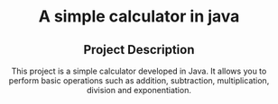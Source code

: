 <h1 align="center">A simple calculator in java</h1>

<h2 align="center">Project Description</h2>

<p align="center">This project is a simple calculator developed in Java. It allows you to perform basic operations such as addition, subtraction, multiplication, division and exponentiation.</p>

